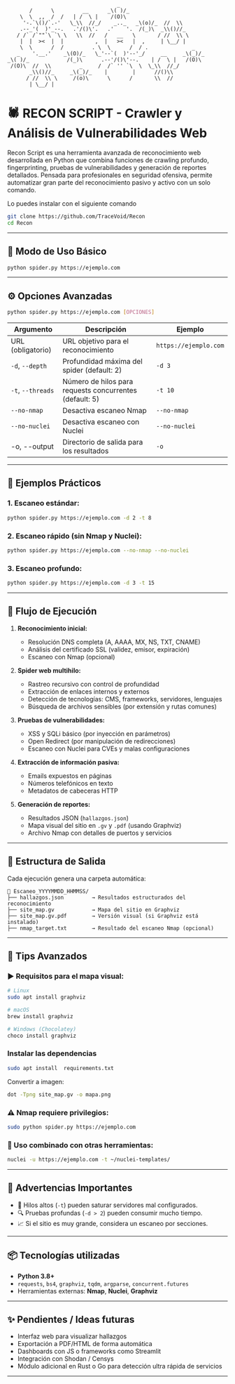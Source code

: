 ```
                                   _
       /      \         __      _\( )/_
    \  \  ,,  /  /   | /  \ |    /(O)\ 
     '-.`\()/`.-'   \_\\  //_/    _.._   _\(o)/_  //  \\
    .--_'(  )'_--.   .'/()\'.   .'    '.  /(_)\  _\\()//_
   / /` /`""`\ `\ \   \\  //   /   __   \       / //  \\ \
    |  |  ><  |  |          ,  |   ><   |  ,     | \__/ |
    \  \      /  /         . \  \      /  / .              _
   _    '.__.'    _\(O)/_   \_'--`(  )'--'_/     __     _\(_)/_
_\( )/_            /(_)\      .--'/()\'--.    | /  \ |   /(O)\
 /(O)\  //  \\         _     /  /` '' `\  \  \_\\  //_/
       _\\()//_     _\(_)/_    |        |      //()\\ 
      / //  \\ \     /(o)\      \      /       \\  //
       | \__/ |
```
# 🕷️ RECON SCRIPT - Crawler y Análisis de Vulnerabilidades Web

Recon Script es una herramienta avanzada de reconocimiento web desarrollada en Python que combina funciones de crawling profundo, fingerprinting, pruebas de vulnerabilidades y generación de reportes detallados. Pensada para profesionales en seguridad ofensiva, permite automatizar gran parte del reconocimiento pasivo y activo con un solo comando.

Lo puedes instalar con el siguiente comando
```bash
git clone https://github.com/TraceVoid/Recon
cd Recon
```

---

## 🔧 Modo de Uso Básico

```bash
python spider.py https://ejemplo.com
```

---

## ⚙️ Opciones Avanzadas

```bash
python spider.py https://ejemplo.com [OPCIONES]
```

| Argumento         | Descripción                                             | Ejemplo               |
| ----------------- | ------------------------------------------------------- | --------------------- |
| URL (obligatorio) | URL objetivo para el reconocimiento                     | `https://ejemplo.com` |
| `-d`, `--depth`   | Profundidad máxima del spider (default: 2)              | `-d 3`                |
| `-t`, `--threads` | Número de hilos para requests concurrentes (default: 5) | `-t 10`               |
| `--no-nmap`       | Desactiva escaneo Nmap                                  | `--no-nmap`           |
| `--no-nuclei`     | Desactiva escaneo con Nuclei                            | `--no-nuclei`         |
| -o, --output      | Directorio de salida para los resultados                | `-o`                  |

---

## 📌 Ejemplos Prácticos

### 1. Escaneo estándar:

```bash
python spider.py https://ejemplo.com -d 2 -t 8
```

### 2. Escaneo rápido (sin Nmap y Nuclei):

```bash
python spider.py https://ejemplo.com --no-nmap --no-nuclei
```

### 3. Escaneo profundo:

```bash
python spider.py https://ejemplo.com -d 3 -t 15
```

---

## 🔁 Flujo de Ejecución

1. **Reconocimiento inicial:**

   * Resolución DNS completa (A, AAAA, MX, NS, TXT, CNAME)
   * Análisis del certificado SSL (validez, emisor, expiración)
   * Escaneo con Nmap (opcional)

2. **Spider web multihilo:**

   * Rastreo recursivo con control de profundidad
   * Extracción de enlaces internos y externos
   * Detección de tecnologías: CMS, frameworks, servidores, lenguajes
   * Búsqueda de archivos sensibles (por extensión y rutas comunes)

3. **Pruebas de vulnerabilidades:**

   * XSS y SQLi básico (por inyección en parámetros)
   * Open Redirect (por manipulación de redirecciones)
   * Escaneo con Nuclei para CVEs y malas configuraciones

4. **Extracción de información pasiva:**

   * Emails expuestos en páginas
   * Números telefónicos en texto
   * Metadatos de cabeceras HTTP

5. **Generación de reportes:**

   * Resultados JSON (`hallazgos.json`)
   * Mapa visual del sitio en `.gv` y `.pdf` (usando Graphviz)
   * Archivo Nmap con detalles de puertos y servicios

---

## 📁 Estructura de Salida

Cada ejecución genera una carpeta automática:

```
📂 Escaneo_YYYYMMDD_HHMMSS/
├── hallazgos.json         → Resultados estructurados del reconocimiento
├── site_map.gv            → Mapa del sitio en Graphviz
├── site_map.gv.pdf        → Versión visual (si Graphviz está instalado)
├── nmap_target.txt        → Resultado del escaneo Nmap (opcional)
```

---

## 🧠 Tips Avanzados

### ▶️ Requisitos para el mapa visual:

```bash
# Linux
sudo apt install graphviz

# macOS
brew install graphviz

# Windows (Chocolatey)
choco install graphviz
```
### Instalar las dependencias
```bash
sudo apt install  requirements.txt
```
Convertir a imagen:

```bash
dot -Tpng site_map.gv -o mapa.png
```

### ⚠️ Nmap requiere privilegios:

```bash
sudo python spider.py https://ejemplo.com
```

### 🔎 Uso combinado con otras herramientas:

```bash
nuclei -u https://ejemplo.com -t ~/nuclei-templates/
```

---

## 🚨 Advertencias Importantes

* 🐢 Hilos altos (`-t`) pueden saturar servidores mal configurados.
* 🔍 Pruebas profundas (`-d > 2`) pueden consumir mucho tiempo.
* 📈 Si el sitio es muy grande, considera un escaneo por secciones.

---

## 📦 Tecnologías utilizadas

* **Python 3.8+**
* `requests`, `bs4`, `graphviz`, `tqdm`, `argparse`, `concurrent.futures`
* Herramientas externas: **Nmap**, **Nuclei**, **Graphviz**

---

## ✨ Pendientes / Ideas futuras

* Interfaz web para visualizar hallazgos
* Exportación a PDF/HTML de forma automática
* Dashboards con JS o frameworks como Streamlit
* Integración con Shodan / Censys
* Módulo adicional en Rust o Go para detección ultra rápida de servicios

---
